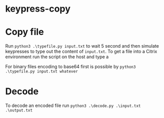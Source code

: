 # keypress-copy
 
# Copy file 
Run  `python3 .\typefile.py input.txt` to wait 5 second and then simulate keypresses to type out the content of `input.txt`. To get a file into a Citrix environment run the script on the host and type a 

For binary files encoding to base64 first is possible by `python3 .\typefile.py input.txt whatever`

# Decode
To decode an encoded file run `python3 .\decode.py .\input.txt .\output.txt`


